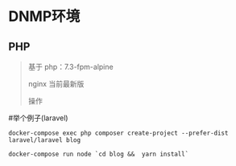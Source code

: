 # DNMP环境
## PHP
> 基于 php：7.3-fpm-alpine
>
> nginx 当前最新版
>
> 操作
>
>


#举个例子(laravel)
```
docker-compose exec php composer create-project --prefer-dist laravel/laravel blog

docker-compose run node `cd blog &&  yarn install`

